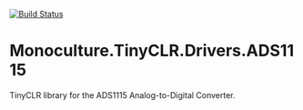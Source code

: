[![Build Status](https://dev.azure.com/deep-water-systems/Monoculture.TinyCLR.Drivers.ADS1115/_apis/build/status/Monoculture.TinyClr.Devices.ADS1115-CI?branchName=master)](https://dev.azure.com/deep-water-systems/Monoculture.TinyCLR.Drivers.ADS1115/_build/latest?definitionId=15?branchName=master)

# Monoculture.TinyCLR.Drivers.ADS1115

TinyCLR library for the ADS1115 Analog-to-Digital Converter.